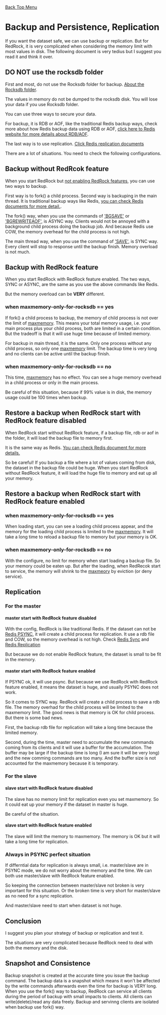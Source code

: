 [Back Top Menu](../README.md)

# Backup and Persistence, Replication

If you want the dataset safe, we can use backup or replication. But for RedRock, it is very complicated when considering the memory limit with most values in disk. The following document is very tedius but I suggest you read it and think it over.

## DO NOT use the rocksdb folder

First and most, do not use the Rocksdb folder for backup. [About the Rocksdb folder](howrun_en.md). 

The values in memory do not be dumped to the rocksdb disk. You will lose your data if you use Rocksdb folder.

You can use three ways to secure your data. 

For backup, it is RDB or AOF, like the traditional Redis backup ways, check more about how Redis backup data using RDB or AOF, [click here to Redis website for more details about RDB/AOF](https://redis.io/topics/persistence). 

The last way is to use replication. [Click Redis replication documents](https://redis.io/topics/replication)

There are a lot of situations. You need to check the following configurations.

## Backup without RedRcok feature

When you start RedRock but [not enabling RedRock features](howrun_en.md), you can use two ways to backup.

First way is to fork() a child process. Second way is backuping in the main thread. It is traditional backup ways like Redis, [you can check Redis documents for more detail.](https://redis.io/topics/persistence).

The fork() way, when you use the commands of ['BGSAVE'](https://redis.io/commands/bgsave) or ['BGREWRITEAOF'](https://redis.io/commands/bgrewriteaof), is ASYNC way. Clients would not be annoyed with a background child process doing the backup job. And because Redis use COW, the memory overhead for the child process is not high.

The main thread way, when you use the command of ['SAVE'](https://redis.io/commands/save), is SYNC way. Every client will stop to response until the backup finish. Memory overload is not much. 

## Backup with RedRock feature

When you start RedRock with RedRock feature enabled. The two ways, SYNC or ASYNC, are the same as you use the above commands like Redis.

But the memory overload can be **VERY** different.

### when maxmemory-only-for-rocksdb == yes

If fork() a child process to backup, the memory of child process is not over the limit of [maxmemory](howrun_en.md). This means your total memory usage, i.e. your main process plus your child process, both are limited in a certain condition. But the tradeoff is that it will use huge time because of limited memory.

For backup in main thread, it is the same. Only one process without any child process, so only one [maxmemory](howrun_en.md) limit. The backup time is very long and no clients can be active until the backup finish.

### when maxmemory-only-for-rocksdb == no

This time, [maxmemory](howrun_en.md) has no effect. You can see a huge memory overhead in a child process or only in the main process. 

Be careful of this situation, because if 99% value is in disk, the memory usage could be 100 times when backup.

## Restore a backup when RedRock start with RedRock feature disabled

When RedRock start without RedRock feature, if a backup file, rdb or aof in the folder, it will load the backup file to memory first.

It is the same way as Redis. [You can check Redis document for more details.](https://redis.io/topics/persistence)

So be careful! If you backup a file where a lot of values coming from disk, the dataset in the backup file could be huge. When you start RedRock without RedRock feature, it will load the huge file to memory and eat up all your memory.

## Restore a backup when RedRock start with RedRock feature enabled

### when maxmemory-only-for-rocksdb == yes

When loading start, you can see a loading child process appear, and the memory for the loading child process is limited to the [maxmemory](howrun_en.md). It will take a long time to reload a backup file to memory but your memory is OK.

### when maxmemory-only-for-rocksdb == no

With the configure, no limit for memory when start loading a backup file. So your memory could be eaten up. But after the loading, when RedRecok start to service, the memory will shrink to the [maxmeory](howrun_en.md) by eviction (or deny service).

## Replication

### For the master

#### master start with RedRock feature disabled

With the config, RedRock is like traditional Redis. If the dataset can not be [Redis PSYNC](https://redis.io/commands/psync), it will create a child process for replication. It use a rdb file and COW, so the memory overhead is not high. Check [Redis Sync](https://redis.io/commands/sync) and [Redis Replication](https://redis.io/topics/replication)

But because we do not enable RedRock feature, the dataset is small to be fit in the memory.

#### master start with RedRock feature enabled

If PSYNC ok, it will use psync. But because we use RedRock with RedRock feature enabled, it means the dataset is huge, and usually PSYNC does not work.

So it comes to SYNC way. RedRock will create a child process to save a rdb file. The memory overhad for the child process will be limited to the maxmemory limit. The good news is that memory is OK for child process. But there is some bad news. 

First, the backup rdb file for replication will take a long time because the limited memory.

Second, during the time, master need to accumulate the new commands coming from its clients and it will use a buffer for the accumulation. The buffer may be large if the backup time is long (I am sure it will be very long) and the new comming commands are too many. And the buffer size is not accounted for the maxmemory because it is temporary. 

### For the slave

#### slave start with RedRock feature disabled

The slave has no memory limit for replication even you set maxmemory. So it could eat up your memory if the dataset in master is huge.

Be careful of the situation.

#### slave start with RedRock feature enabled

The slave will limit the memory to maxmemory. The memory is OK but it will take a long time for replication.

### Always in PSYNC perfect situation

If differntial data for replication is always small, i.e. master/slave are in PSYNC mode, we do not worry about the memory and the time. We can both use master/slave with RedRock feature enabled. 

So keeping the connection between master/slave not broken is very important for this situation. Or the broken time is very short for master/slave as no need for a sync replication.

And master/slave need to start when dataset is not huge.

## Conclusion

I suggest you plan your strategy of backup or replication and test it. 

The situations are very complicated because RedRock need to deal with both the memory and the disk.

## Snapshot and Consistence

Backup snapshot is created at the accurate time you issue the backup command. The backup data is a snapshot which means it won't be affected by the write commands afterwards even the time for backup is VERY long. When you use the fork() way to backup, RedRock can service all clients during the period of backup with small impacts to clients. All clients can write(delete)/read any data freely. Backup and servinng clients are isolated when backup use fork() way.